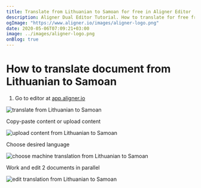 ```yaml
---
title: Translate from Lithuanian to Samoan for free in Aligner Editor
description: Aligner Dual Editor Tutorial. How to translate for free from Lithuanian to Samoan. Aligner is multilingual document management platform. 
ogImage: "https://www.aligner.io/images/aligner-logo.png"
date: 2020-05-06T07:09:21+03:00
image: ../images/aligner-logo.png
onBlog: true
---
```


# How to translate document from Lithuanian to Samoan

1. Go to editor at [app.aligner.io](https://app.aligner.io "Aligner App web page")

![translate from Lithuanian to Samoan](../aligner-blank-editor.png "translate from Lithuanian to Samoan")

Copy-paste content or upload content

![upload content from Lithuanian to Samoan](../aligner-uploaded-document.png "upload content from Lithuanian to Samoan")

Choose desired language

![choose machine translation from Lithuanian to Samoan](../aligner-language-dropdown.png "choose machine translation from Lithuanian to Samoan")

Work and edit 2 documents in parallel

![edit translation from Lithuanian to Samoan](../aligner-double-sitded-editor.png "edit translation from Lithuanian to Samoan")

